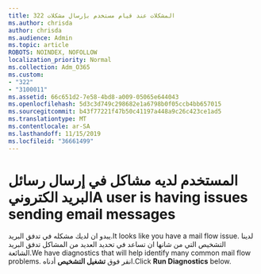 ```yaml
---
title: 322 المشكلات عند قيام مستخدم بإرسال مشكلات
ms.author: chrisda
author: chrisda
ms.audience: Admin
ms.topic: article
ROBOTS: NOINDEX, NOFOLLOW
localization_priority: Normal
ms.collection: Adm_O365
ms.custom:
- "322"
- "3100011"
ms.assetid: 66c651d2-7e58-4bd8-a009-05065e644043
ms.openlocfilehash: 5d3c3d749c298682e1a6798b0f05ccb4bb657015
ms.sourcegitcommit: b43f77221f47b50c41197a448a9c26c423ce1ad5
ms.translationtype: MT
ms.contentlocale: ar-SA
ms.lasthandoff: 11/15/2019
ms.locfileid: "36661499"
---
```

# <a name="a-user-is-having-issues-sending-email-messages"></a><span data-ttu-id="43391-102">المستخدم لديه مشاكل في إرسال رسائل البريد الكتروني</span><span class="sxs-lookup"><span data-stu-id="43391-102">A user is having issues sending email messages</span></span>

<span data-ttu-id="43391-103">يبدو ان لديك مشكله في تدفق البريد.</span><span class="sxs-lookup"><span data-stu-id="43391-103">It looks like you have a mail flow issue.</span></span> <span data-ttu-id="43391-104">لدينا التشخيص التي من شانها ان تساعد في تحديد العديد من المشاكل تدفق البريد الشائعة.</span><span class="sxs-lookup"><span data-stu-id="43391-104">We have diagnostics that will help identify many common mail flow problems.</span></span> <span data-ttu-id="43391-105">انقر فوق **تشغيل التشخيص** أدناه.</span><span class="sxs-lookup"><span data-stu-id="43391-105">Click **Run Diagnostics** below.</span></span>
